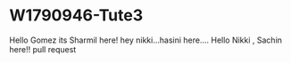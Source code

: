 # W1790946-Tute3
Hello Gomez its Sharmil here!
hey nikki...hasini here....
Hello Nikki , Sachin here!!
pull request
